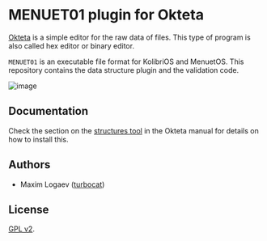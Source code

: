 # MENUET01 plugin for Okteta

[Okteta](http://utils.kde.org/projects/okteta/) is a simple editor for the raw data of files.
This type of program is also called hex editor or binary editor.

`MENUET01` is an executable file format for KolibriOS and MenuetOS. 
This repository contains the data structure plugin and the validation code.

![image](https://user-images.githubusercontent.com/51446645/214452593-54387ec7-e5bc-4db9-96f4-483d766890bc.png)

## Documentation

Check the section on the [structures tool](http://docs.kde.org/stable/en/kdesdk/okteta/tools-structures.html)
in the Okteta manual for details on how to install this.

## Authors

- Maxim Logaev ([turbocat](https://github.com/turbocat2001))

## License

[GPL v2](LICENSE).
